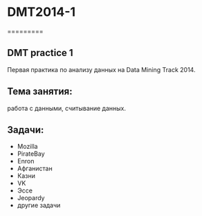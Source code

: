 # DMT2014-1
=========

## DMT practice 1
Первая практика по анализу данных на Data Mining Track 2014. 

## Тема занятия: 
работа с данными, считывание данных.

## Задачи:
- Mozilla
- PirateBay
- Enron
- Афганистан
- Казни
- VK
- Эссе
- Jeopardy
- другие задачи

